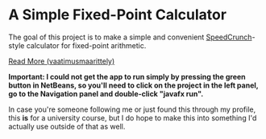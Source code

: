 # A Simple Fixed-Point Calculator

The goal of this project is to make a simple and convenient [SpeedCrunch](https://bitbucket.org/heldercorreia/speedcrunch/src/master/)-style calculator for fixed-point arithmetic.

[Read More (vaatimusmaarittely)](https://github.com/pants64DS/CalQ/blob/master/dokumentaatio/vaatimusmaarittely.md)

**Important: I could not get the app to run simply by pressing the green button in NetBeans, so you'll need to click on the project in the left panel, go to the Navigation panel and double-click "javafx run".**

In case you're someone following me or just found this through my profile, this **is** for a university course, but I do hope to make this into something I'd actually use outside of that as well.